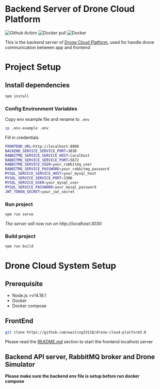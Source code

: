 # Backend Server of Drone Cloud Platform

![Github Action](https://github.com/waiting33118/drone-api-server/actions/workflows/dockerCICD.yml/badge.svg)
![Docker pull](https://img.shields.io/docker/pulls/waiting33118/drone-cloud-backend)
![Docker](https://img.shields.io/badge/docker-%230db7ed.svg?logo=docker&logoColor=white)

This is the backend server of [Drone Cloud Platform](https://github.com/waiting33118/drone-cloud-platform3.0), used for handle drone communication between app and frontend

# Project Setup

## Install dependencies

```bash
npm install
```

### Config Environment Variables

Copy env example file and rename to `.env`

```bash
cp .env.example .env
```

Fill in credentials

```bash
FRONTEND_URL=http://localhost:8080
BACKEND_SERVICE_SERVICE_PORT=3030
RABBITMQ_SERVICE_SERVICE_HOST=localhost
RABBITMQ_SERVICE_SERVICE_PORT=5672
RABBITMQ_SERVICE_USER=your_rabbitmq_user
RABBITMQ_SERVICE_PASSWORD=your_rabbitmq_password
MYSQL_SERVICE_SERVICE_HOST=your_mysql_host
MYSQL_SERVICE_SERVICE_PORT=3306
MYSQL_SERVICE_USER=your_mysql_user
MYSQL_SERVICE_PASSWORD=your_mysql_password
JWT_TOKEN_SECRET=your_jwt_secret
```

### Run project

```bash
npm run serve
```

_The server will now run on http://localhost:3030_

### Build project

```bash
npm run build
```

# Drone Cloud System Setup

## Prerequisite

- Node.js >v14.18.1
- Docker
- Docker compose

## FrontEnd

```bash
git clone https://github.com/waiting33118/drone-cloud-platform3.0
```

Please read the [README.md](https://github.com/waiting33118/drone-cloud-platform3.0#readme) section to start the frontend localhost server

## Backend API server, RabbitMQ broker and Drone Simulator

**Please make sure the backend env file is setup before run docker compose**
